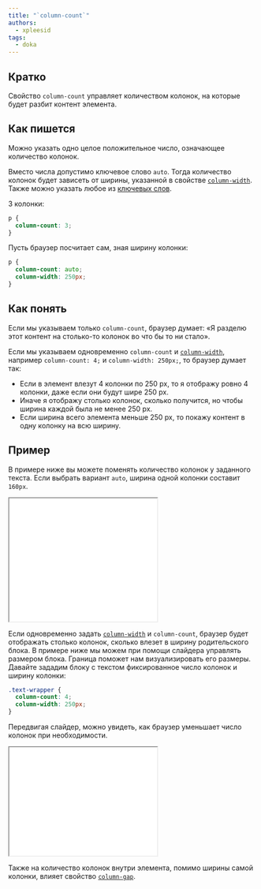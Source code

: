 ```yaml
---
title: "`column-count`"
authors:
  - xpleesid
tags:
  - doka
---
```


## Кратко

Свойство `column-count` управляет количеством колонок, на которые будет разбит контент элемента.

## Как пишется

Можно указать одно целое положительное число, означающее количество колонок.

Вместо числа допустимо ключевое слово `auto`. Тогда количество колонок будет зависеть от ширины, указанной в свойстве [`column-width`](/css/column-width). Также можно указать любое из [ключевых слов](/css/global-keywords).

3 колонки:

```css
p {
  column-count: 3;
}
```

Пусть браузер посчитает сам, зная ширину колонки:

```css
p {
  column-count: auto;
  column-width: 250px;
}
```

## Как понять

Если мы указываем только `column-count`, браузер думает: «Я разделю этот контент на столько-то колонок во что бы то ни стало».

Если мы указываем одновременно `column-count` и [`column-width`](/css/column-width), например `column-count: 4;` и `column-width: 250px;`, то браузер думает так:

- Если в элемент влезут 4 колонки по 250 px, то я отображу ровно 4 колонки, даже если они будут шире 250 px.
- Иначе я отображу столько колонок, сколько получится, но чтобы ширина каждой была не менее 250 px.
- Если ширина всего элемента меньше 250 px, то покажу контент в одну колонку на всю ширину.

## Пример

В примере ниже вы можете поменять количество колонок у заданного текста. Если выбрать вариант `auto`, ширина одной колонки составит `160px`.

<iframe title="Варианты значений column-count" src="demos/multiple-values/" height="250"></iframe>

Если одновременно задать [`column-width`](/css/column-width) и `column-count`, браузер будет отображать столько колонок, сколько влезет в ширину родительского блока. В примере ниже мы можем при помощи слайдера управлять размером блока. Граница поможет нам визуализировать его размеры. Давайте зададим блоку с текстом фиксированное число колонок и ширину колонки:

```css
.text-wrapper {
  column-count: 4;
  column-width: 250px;
}
```

Передвигая слайдер, можно увидеть, как браузер уменьшает число колонок при необходимости.

<iframe title="Изменение числа колонок браузером" src="demos/adaptive/" height="220"></iframe>

Также на количество колонок внутри элемента, помимо ширины самой колонки, влияет свойство [`column-gap`](/css/column-row-gap).
